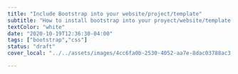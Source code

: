 ```yaml
---
title: "Include Bootstrap into your website/project/template"
subtitle: "How to install bootstrap into your proyect/website/template in 10 seconds"
textColor: "white"
date: "2020-10-19T12:36:30-04:00"
tags: ["bootstrap","css"]
status: "draft"
cover_local: "../../assets/images/4cc6fa0b-2530-4052-aa7e-8dac03788ac3.png"

---
```


